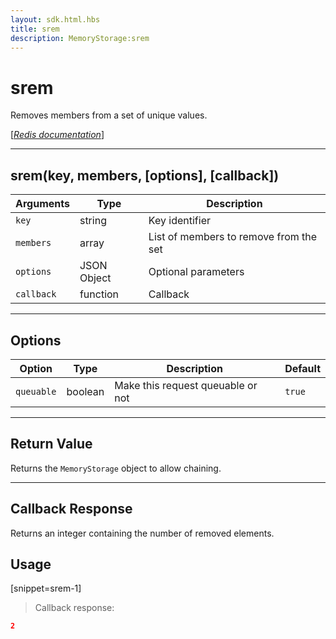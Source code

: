```yaml
---
layout: sdk.html.hbs
title: srem
description: MemoryStorage:srem
---
```

  

# srem
Removes members from a set of unique values.

[[_Redis documentation_]](https://redis.io/commands/srem)

---

## srem(key, members, [options], [callback])

| Arguments | Type | Description |
|---------------|---------|----------------------------------------|
| `key` | string | Key identifier |
| `members` | array | List of members to remove from the set |
| `options` | JSON Object | Optional parameters |
| `callback` | function | Callback |

---

## Options

| Option | Type | Description | Default |
|---------------|---------|----------------------------------------|---------|
| `queuable` | boolean | Make this request queuable or not  | ``true`` |
---

## Return Value

Returns the `MemoryStorage` object to allow chaining.

---

## Callback Response

Returns an integer containing the number of removed elements.

## Usage

[snippet=srem-1]
> Callback response:

```json
2
```